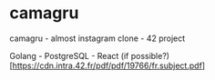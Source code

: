 # camagru
camagru - almost instagram clone - 42 project

Golang - PostgreSQL - React (if possible?)
[https://cdn.intra.42.fr/pdf/pdf/19766/fr.subject.pdf]
